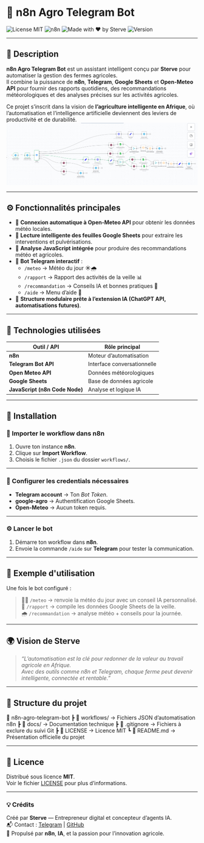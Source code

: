 # 🤖 n8n Agro Telegram Bot

![License MIT](https://img.shields.io/badge/License-MIT-green.svg)
![n8n](https://img.shields.io/badge/Automation-n8n-orange)
![Made with ❤️ by Sterve](https://img.shields.io/badge/Made%20with%20❤️-by%20Sterve-blue)
![Version](https://img.shields.io/badge/Version-v0.1.0-blue.svg)

---

## 🌿 Description

**n8n Agro Telegram Bot** est un assistant intelligent conçu par **Sterve** pour automatiser la gestion des fermes agricoles.  
Il combine la puissance de **n8n**, **Telegram**, **Google Sheets** et **Open-Meteo API** pour fournir des rapports quotidiens, des recommandations météorologiques et des analyses précises sur les activités agricoles.

Ce projet s’inscrit dans la vision de **l’agriculture intelligente en Afrique**, où l’automatisation et l’intelligence artificielle deviennent des leviers de productivité et de durabilité.
![Aperçu du workflow n8n](docs/workflowfinal.png)


 

---

## ⚙️ Fonctionnalités principales

- 🔄 **Connexion automatique à Open-Meteo API** pour obtenir les données météo locales.  
- 🧾 **Lecture intelligente des feuilles Google Sheets** pour extraire les interventions et pulvérisations.  
- 🤖 **Analyse JavaScript intégrée** pour produire des recommandations météo et agricoles.  
- 💬 **Bot Telegram interactif** :  
  - `/meteo` → Météo du jour ☀️🌧️  
  - `/rapport` → Rapport des activités de la veille 📊  
  - `/recommandation` → Conseils IA et bonnes pratiques 🌿  
  - `/aide` → Menu d’aide 📘  
- 🧱 **Structure modulaire prête à l’extension IA (ChatGPT API, automatisations futures)**.

---

## 🧰 Technologies utilisées

| Outil / API | Rôle principal |
|--------------|----------------|
| **n8n** | Moteur d’automatisation |
| **Telegram Bot API** | Interface conversationnelle |
| **Open Meteo API** | Données météorologiques |
| **Google Sheets** | Base de données agricole |
| **JavaScript (n8n Code Node)** | Analyse et logique IA |

---

## 🚀 Installation

### 🧩 Importer le workflow dans n8n

1. Ouvre ton instance **n8n**.  
2. Clique sur **Import Workflow**.  
3. Choisis le fichier `.json` du dossier `workflows/`.

---

### 🔐 Configurer les credentials nécessaires

- **Telegram account** → Ton *Bot Token*.  
- **google-agro** → Authentification Google Sheets.  
- **Open-Meteo** → Aucun token requis.

---

### ⚙️ Lancer le bot

1. Démarre ton workflow dans **n8n**.  
2. Envoie la commande `/aide` sur **Telegram** pour tester la communication.

---

## 📸 Exemple d'utilisation

Une fois le bot configuré :
> 👩‍🌾 `/meteo` → renvoie la météo du jour avec un conseil IA personnalisé.  
> 🧾 `/rapport` → compile les données Google Sheets de la veille.  
> 🌧️ `/recommandation` → analyse météo + conseils pour la journée.

---

## 🌍 Vision de Sterve

> *“L’automatisation est la clé pour redonner de la valeur au travail agricole en Afrique.  
Avec des outils comme n8n et Telegram, chaque ferme peut devenir intelligente, connectée et rentable.”*

---

## 🧩 Structure du projet


📂 n8n-agro-telegram-bot
┣ 📂 workflows/ → Fichiers JSON d’automatisation n8n
┣ 📂 docs/ → Documentation technique
┣ 📄 .gitignore → Fichiers à exclure du suivi Git
┣ 📄 LICENSE → Licence MIT
┗ 📄 README.md → Présentation officielle du projet

---

## 📜 Licence

Distribué sous licence **MIT**.  
Voir le fichier [LICENSE](./LICENSE) pour plus d’informations.

---

### 💡 Crédits

Créé par **Sterve** — Entrepreneur digital et concepteur d’agents IA.  
📬 Contact : [Telegram](https://t.me/) | [GitHub](https://github.com/sterve9)  
🧠 Propulsé par **n8n**, **IA**, et la passion pour l’innovation agricole.
